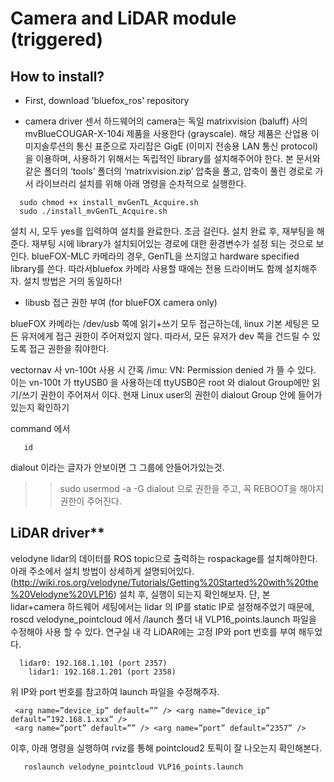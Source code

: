 # Camera and LiDAR module (triggered)
## How to install?
* First, download 'bluefox_ros' repository

* camera driver
 센서 하드웨어의 camera는 독일 matrixvision (baluff) 사의 mvBlueCOUGAR-X-104i 제품을 사용한다 (grayscale). 해당 제품은 산업용 이미지솔루션의 통신 표준으로 자리잡은 GigE (이미지 전송용 LAN 통신 protocol) 을 이용하며, 사용하기 위해서는 독립적인 library를 설치해주어야 한다.
 본 문서와 같은 폴더의 ‘tools’ 폴더의 ‘matrixvision.zip’ 압축을 풀고, 압축이 풀린 경로로 가서 라이브러리 설치를 위해 아래 명령을 순차적으로 실행한다.
 ```
   sudo chmod +x install_mvGenTL_Acquire.sh 
   sudo ./install_mvGenTL_Acquire.sh 
```
 설치 시, 모두 yes를 입력하여 설치를 완료한다. 조금 걸린다. 
 설치 완료 후, 재부팅을 해준다. 재부팅 시에 library가 설치되어있는 경로에 대한 환경변수가 설정 되는 것으로 보인다.
 blueFOX-MLC 카메라의 경우, GenTL을 쓰지않고 hardware specified library를 쓴다. 따라서bluefox 카메라 사용할 때에는 전용 드라이버도 함께 설치해주자. 설치 방법은 거의 동일하다!

* libusb 접근 권한 부여 (for blueFOX camera only)

 blueFOX 카메라는 /dev/usb 쪽에 읽기+쓰기 모두 접근하는데, linux 기본 세팅은 모든 유저에게 접근 권한이 주어져있지 않다. 따라서, 모든 유저가 dev 쪽을 건드릴 수 있도록 접근 권한을 줘야한다.

vectornav 사 vn-100t 사용 시 간혹 /imu: VN: Permission denied 가 뜰 수 있다. 이는 vn-100t 가 ttyUSB0 을 사용하는데 ttyUSB0은 root 와 dialout Group에만 읽기/쓰기 권한이 주어져서 이다. 현재 Linux user의 권한이 dialout Group 안에 들어가있는지 확인하기 

command 에서
```
   id
```
dialout 이라는 글자가 안보이면 그 그룹에 안들어가있는것.
>> sudo usermod -a -G dialout <username> 
으로 권한을 주고, 꼭 REBOOT을 해야지 권한이 주어진다.

## LiDAR driver**
 velodyne lidar의 데이터를 ROS topic으로 출력하는 rospackage를 설치해야한다. 아래 주소에서 설치 방법이 상세하게 설명되어있다.
(http://wiki.ros.org/velodyne/Tutorials/Getting%20Started%20with%20the%20Velodyne%20VLP16)
 설치 후, 실행이 되는지 확인해보자. 단, 본 lidar+camera 하드웨어 세팅에서는 lidar 의 IP를 static IP로 설정해주었기 때문에, roscd velodyne_pointcloud 에서 /launch 폴더 내 VLP16_points.launch 파일을 수정해야 사용 할 수 있다. 
 연구실 내 각 LiDAR에는 고정 IP와 port 번호를 부여 해두었다.
```
  lidar0: 192.168.1.101 (port 2357)
 	lidar1: 192.168.1.201 (port 2358)
```
 위 IP와 port 번호를 참고하여 launch 파일을 수정해주자.
```
 <arg name=”device_ip” default=”” /> <arg name=”device_ip” default=”192.168.1.xxx” />
 <arg name=”port” default=”” /> <arg name=”port” default=”2357” />
```
 이후, 아래 명령을 실행하여 rviz를 통해 pointcloud2 토픽이 잘 나오는지 확인해본다.
```
   roslaunch velodyne_pointcloud VLP16_points.launch
```
